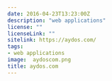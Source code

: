 ```yaml
---
date: 2016-04-23T13:23:00Z
description: "web applications"
license: ""
licenseLink: ""
sitelink: https://aydos.com/
tags:
- web applications
image:  aydoscom.png
title: aydos.com
---
```


